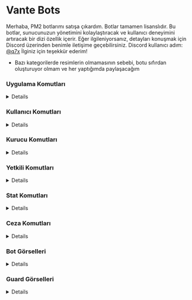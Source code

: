 # Vante Bots

Merhaba,
PM2 botlarımı satışa çıkardım. Botlar tamamen lisanslıdır. Bu botlar, sunucunuzun yönetimini kolaylaştıracak ve kullanıcı deneyimini artıracak bir dizi özellik içerir.
Eğer ilgileniyorsanız, detayları konuşmak için Discord üzerinden benimle iletişime geçebilirsiniz. Discord kullanıcı adım: [@q7x](https://vante.dev/discord)
İlginiz için teşekkür ederim!

- Bazı kategorilerde resimlerin olmamasının sebebi, botu sıfırdan oluşturuyor olmam ve her yaptığımda paylaşacağım
  
### Uygulama Komutları
<details>
  <img width="300" alt="image" src="https://github.com/vante-dev/Vante-Bots/assets/136744983/33c58150-68d2-465c-824a-8d94830f56ec">
  <img width="300"  alt="image" src="https://github.com/vante-dev/Vante-Bots/assets/136744983/fa1ee5bd-1677-4a1a-9f7b-4d1b17ba89b3">
  <img width="300"  alt="image" src="https://github.com/vante-dev/Vante-Bots/assets/136744983/f0683a92-7a72-48d6-99c4-9bbfe3fd0e10">
  <img width="300"  alt="image" src="https://github.com/vante-dev/Vante-Bots/assets/136744983/c39f35af-9049-4749-9e7b-0315304c4c24">
  <img width="300"  alt="image" src="https://github.com/vante-dev/Vante-Bots/assets/136744983/be47a621-51e2-4bf8-b331-d04b7a53953e">
</details>

### Kullanıcı Komutları
<details>
<img width="300" alt="image" src="https://github.com/vante-dev/Vante-Bots/assets/136744983/4ae99a8e-4384-48fe-9361-de1f5ef6ec4d">
<img width="300" alt="image" src="https://github.com/vante-dev/Vante-Bots/assets/136744983/b72b171b-1eff-4f44-bd3b-b0f0012cdaac">
<img width="300" alt="image" src="https://github.com/vante-dev/Vante-Bots/assets/136744983/9679cb62-5710-411d-95e9-919fd9ee3b90">
<img width="300" alt="image" src="https://github.com/vante-dev/Vante-Bots/assets/136744983/a8c008e8-3d62-4297-857b-6f906fe83358">
</details>

### Kurucu Komutları
<details>
  <img src="">
</details>

### Yetkili Komutları
<details>
  <img src="">
</details>

### Stat Komutları
<details>
  <img src="">
</details>

### Ceza Komutları
<details>
  <img src="">
</details>

### Bot Görselleri
<details>
  <img width="300" alt="image" src="https://github.com/vante-dev/Vante-Bots/assets/136744983/b31f63da-f970-4cae-9131-30de8239b852">
  <img width="300" alt="image" src="https://github.com/vante-dev/Vante-Bots/assets/136744983/3618bfd1-da62-43b0-9d4d-87aca33905df">
</details>

### Guard Görselleri
<details>
  <img src="">
</details>
